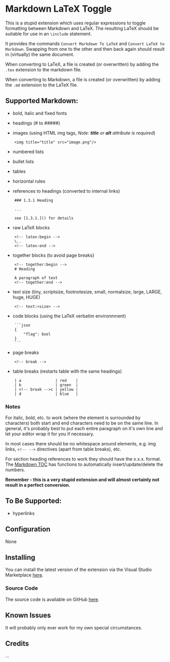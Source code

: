# Markdown LaTeX Toggle

This is a stupid extension which uses regular expressions to toggle formatting between Markdown and LaTeX. The resulting LaTeX should be suitable for use in an  `\include` statement.

It provides the commands `Convert Markdown To LaTeX` and `Convert LaTeX to Markdown`. Swapping from one to the other and then back again should result in (virtually) the same document.

When converting to LaTeX, a file is created (or overwritten) by adding the `.tex` extension to the markdown file.

When converting to Markdown, a file is created (or overwritten) by adding the `.md` extension to the LaTeX file.

## Supported Markdown:

- bold, italic and fixed fonts

- headings (# to #####)

- images (using HTML img tags, *Note: **title** or **alt** attribute is required*)
```
    <img title="title" src="image.png"/>
```

- numbered lists

- bullet lists

- tables

- horizontal rules

- references to headings (converted to internal links)
```
    ### 1.3.1 Heading

    ...

    see [1.3.1.]() for details
```

- raw LaTeX blocks
```
    <!-- latex:begin -->
    \..
    <!-- latex:end -->
```

- together blocks (to avoid page breaks}
```
    <!-- together:begin -->
    # Heading

    A paragraph of text
    <!-- together:end -->
```

- text size (tiny, scriptsize, footnotesize, small, normalsize, large, LARGE, huge, HUGE)
```
    <!-- text:<size> -->
```

- code blocks (using the LaTeX verbatim environmnent)
```
    ```json
    {
        "flag": bool
    }
    ```
```

- page breaks
```
    <!-- break -->
```

- table breaks (restarts table with the same headings)
```
    | a               | red    |
    | b               | green  |
    | <!-- break -->c | yellow |
    | d               | blue   |
```

### Notes

For italic, bold, etc. to work (where the element is surrounded by characters) both start and end characters need to be on the same line. In general, it's probably best to put each entire paragraph on it's own line and let your editor wrap it for you if necessary.

In most cases there should be no whitespace around elements, e.g. img links, `<!-- -->` directives (apart from table breaks), etc.

For section heading references to work they should have the x.x.x. format. The [Markdown TOC](https://marketplace.visualstudio.com/items?itemName=AlanWalk.markdown-toc) has functions to automatically insert/update/delete the numbers.

**Remember - this is a very stupid extension and will almost certainly not result in a perfect conversion.**

## To Be Supported:

- hyperlinks


## Configuration

None


## Installing

You can install the latest version of the extension via the Visual Studio Marketplace [here](https://marketplace.visualstudio.com/items?itemName=Gruntfuggly.markdown-latex-toggle).


### Source Code

The source code is available on GitHub [here](https://github.com/Gruntfuggly/markdown-latex-toggle).


## Known Issues

It will probably only ever work for my own special circumstances.


## Credits

...
